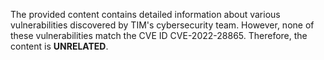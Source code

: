 The provided content contains detailed information about various vulnerabilities discovered by TIM's cybersecurity team. However, none of these vulnerabilities match the CVE ID CVE-2022-28865. Therefore, the content is **UNRELATED**.